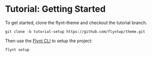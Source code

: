 # Tutorial: Getting Started

To get started, clone the flynt-theme and checkout the tutorial branch.

```
git clone -b tutorial-setup https://github.com/flyntwp/theme.git
```

Then use the [Flynt CLI](../../cli/README.md) to setup the project:

```
flynt setup
```

<!-- TODO: Add link / text about actually doing all of the required local setup steps. e.g. Set up MAMP -->
